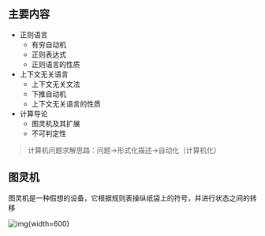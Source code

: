 ## 主要内容

- 正则语言
    - 有穷自动机
    - 正则表达式
    - 正则语言的性质
- 上下文无关语言
    - 上下文无关文法
    - 下推自动机
    - 上下文无关语言的性质
- 计算导论
    - 图灵机及其扩展
    - 不可判定性

> 计算机问题求解思路：问题$\to$形式化描述$\to$自动化（计算机化）

## 图灵机

图灵机是一种假想的设备，它根据规则表操纵纸袋上的符号，并进行状态之间的转移

![img](https://github.com/DINOREXNB/DINOREXNB.github.io/blob/main/docs/images/xsyy1-1.png?raw=true){width=600}
